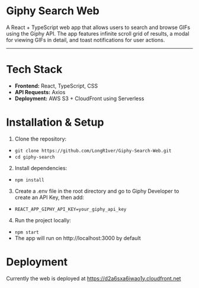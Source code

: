# Giphy Search Web

A React + TypeScript web app that allows users to search and browse GIFs using the Giphy API.
The app features infinite scroll grid of results, a modal for viewing GIFs in detail, and toast notifications for user actions.

---

# Tech Stack

- **Frontend:** React, TypeScript, CSS
- **API Requests:** Axios
- **Deployment:** AWS S3 + CloudFront using Serverless

# Installation & Setup

1. Clone the repository:
- `git clone https://github.com/LongR1ver/Giphy-Search-Web.git`
- `cd giphy-search`

2. Install dependencies:
- `npm install`

3. Create a .env file in the root directory and go to Giphy Developer to create an API Key, then add:
- `REACT_APP_GIPHY_API_KEY=your_giphy_api_key`

4. Run the project locally:
- `npm start`
- The app will run on http://localhost:3000 by default

# Deployment

Currently the web is deployed at https://d2a6sxa6iwao1y.cloudfront.net